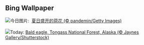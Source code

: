 ## Bing Wallpaper
![](https://www.bing.com/th?id=OHR.SummerSolstice2023_ZH-CN5038619036_UHD.jpg&w=1000)今日图片: &nbsp;[夏日盛开的荷花 (© pandemin/Getty Images)](https://www.bing.com/th?id=OHR.SummerSolstice2023_ZH-CN5038619036_UHD.jpg)
<br><br/>
![](https://www.bing.com/th?id=OHR.EagleTree_EN-US8588984234_UHD.jpg&w=1000)Today: [Bald eagle, Tongass National Forest, Alaska (© Jaynes Gallery/Shutterstock)](https://www.bing.com/th?id=OHR.EagleTree_EN-US8588984234_UHD.jpg)
<br><br/>

